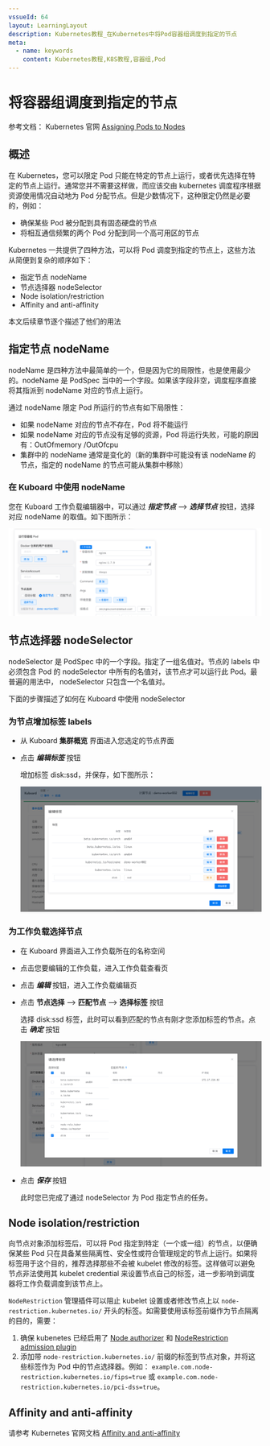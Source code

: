 ```yaml
---
vssueId: 64
layout: LearningLayout
description: Kubernetes教程_在Kubernetes中将Pod容器组调度到指定的节点
meta:
  - name: keywords
    content: Kubernetes教程,K8S教程,容器组,Pod
---
```


# 将容器组调度到指定的节点

<AdSenseTitle/>

参考文档： Kubernetes 官网 [Assigning Pods to Nodes](https://kubernetes.io/docs/concepts/configuration/assign-pod-node/)

## 概述

在 Kubernetes，您可以限定 Pod 只能在特定的节点上运行，或者优先选择在特定的节点上运行。通常您并不需要这样做，而应该交由 kubernetes 调度程序根据资源使用情况自动地为 Pod 分配节点。但是少数情况下，这种限定仍然是必要的，例如：
* 确保某些 Pod 被分配到具有固态硬盘的节点
* 将相互通信频繁的两个 Pod 分配到同一个高可用区的节点

Kubernetes 一共提供了四种方法，可以将 Pod 调度到指定的节点上，这些方法从简便到复杂的顺序如下：
* 指定节点 nodeName
* 节点选择器 nodeSelector <Badge text="Kubernetes 推荐用法" type="error"/>
* Node isolation/restriction
* Affinity and anti-affinity

本文后续章节逐个描述了他们的用法

## 指定节点 nodeName

nodeName 是四种方法中最简单的一个，但是因为它的局限性，也是使用最少的。nodeName 是 PodSpec 当中的一个字段。如果该字段非空，调度程序直接将其指派到 nodeName 对应的节点上运行。

通过 nodeName 限定 Pod 所运行的节点有如下局限性：

* 如果 nodeName 对应的节点不存在，Pod 将不能运行
* 如果 nodeName 对应的节点没有足够的资源，Pod 将运行失败，可能的原因有：OutOfmemory /OutOfcpu
* 集群中的 nodeName 通常是变化的（新的集群中可能没有该 nodeName 的节点，指定的 nodeName 的节点可能从集群中移除）

### 在 Kuboard 中使用 nodeName

您在 Kuboard 工作负载编辑器中，可以通过 ***指定节点*** --> ***选择节点*** 按钮，选择对应 nodeName 的取值。如下图所示：

![Kubernetes教程：将容器调度到指定节点-选择节点](./assign-pod-node.assets/image-20190908141039251.png)

## 节点选择器 nodeSelector

nodeSelector 是 PodSpec 中的一个字段。指定了一组名值对。节点的 labels 中必须包含 Pod 的 nodeSelector 中所有的名值对，该节点才可以运行此 Pod。最普遍的用法中， nodeSelector 只包含一个名值对。

下面的步骤描述了如何在 Kuboard 中使用 nodeSelector

### 为节点增加标签 labels

* 从 Kuboard **集群概览** 界面进入您选定的节点界面

* 点击 ***编辑标签*** 按钮

  增加标签 disk:ssd，并保存，如下图所示：

  ![Kubernetes教程：将容器调度到指定节点-为节点增加标签](./assign-pod-node.assets/image-20190908152121423.png)

### 为工作负载选择节点

* 在 Kuboard 界面进入工作负载所在的名称空间

* 点击您要编辑的工作负载，进入工作负载查看页

* 点击 ***编辑*** 按钮，进入工作负载编辑页

* 点击 **节点选择** --> **匹配节点** --> **选择标签** 按钮

  选择 disk:ssd 标签，此时可以看到匹配的节点有刚才您添加标签的节点。点击 ***确定*** 按钮

  ![Kubernetes教程：将容器调度到指定节点-选择标签](./assign-pod-node.assets/image-20190908152640876.png)

* 点击 ***保存*** 按钮

  此时您已完成了通过 nodeSelector 为 Pod 指定节点的任务。

## Node isolation/restriction

向节点对象添加标签后，可以将 Pod 指定到特定（一个或一组）的节点，以便确保某些 Pod 只在具备某些隔离性、安全性或符合管理规定的节点上运行。如果将标签用于这个目的，推荐选择那些不会被 kubelet 修改的标签。这样做可以避免节点非法使用其 kubelet credential 来设置节点自己的标签，进一步影响到调度器将工作负载调度到该节点上。

`NodeRestriction` 管理插件可以阻止 kubelet 设置或者修改节点上以 `node-restriction.kubernetes.io/` 开头的标签。如需要使用该标签前缀作为节点隔离的目的，需要：
1. 确保 kubenetes 已经启用了 [Node authorizer](https://kubernetes.io/docs/reference/access-authn-authz/node/) 和 [NodeRestriction admission plugin](https://kubernetes.io/docs/reference/access-authn-authz/admission-controllers/#noderestriction)
2. 添加带 `node-restriction.kubernetes.io/` 前缀的标签到节点对象，并将这些标签作为 Pod 中的节点选择器。例如： `example.com.node-restriction.kubernetes.io/fips=true` 或 `example.com.node-restriction.kubernetes.io/pci-dss=true`。


## Affinity and anti-affinity <Badge text="Kuboard 暂不支持" type="warn"/>

请参考 Kubernetes 官网文档 [Affinity and anti-affinity](https://kubernetes.io/docs/concepts/configuration/assign-pod-node/#affinity-and-anti-affinity)
